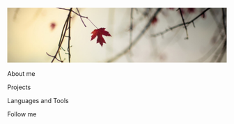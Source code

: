 [![Header](https://github.com/OlyaBelykh/OlyaBelykh/blob/main/assets/1205e8d248daace6d6b21ffb95c29334.jpg)](https://docs.google.com/document/d/1yBS33aAjdMhwzTZKAoTmYWyCuPSG7hTCKyeHLBjK48Q/edit?usp=sharing)

About me

Projects

Languages and Tools

Follow me

[picture]: https://github.com/OlyaBelykh/OlyaBelykh/blob/main/assets/1205e8d248daace6d6b21ffb95c29334.jpg